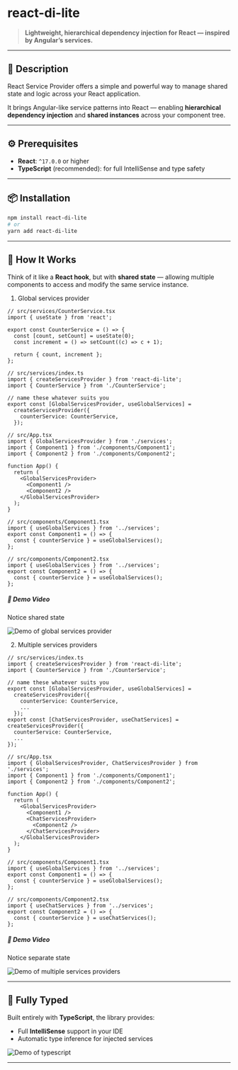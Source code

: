 # react-di-lite

> **Lightweight, hierarchical dependency injection for React — inspired by Angular’s services.**

---

## 📖 Description

React Service Provider offers a simple and powerful way to manage shared state and logic across your React application.

It brings Angular-like service patterns into React — enabling **hierarchical dependency injection** and **shared instances** across your component tree.

---

## ⚙️ Prerequisites

- **React**: `^17.0.0` or higher
- **TypeScript** (recommended): for full IntelliSense and type safety

---

## 📦 Installation

```bash
npm install react-di-lite
# or
yarn add react-di-lite
```

---

## 🧩 How It Works

Think of it like a **React hook**, but with **shared state** — allowing multiple components to access and modify the same service instance.

1. Global services provider

```tsx
// src/services/CounterService.tsx
import { useState } from 'react';

export const CounterService = () => {
  const [count, setCount] = useState(0);
  const increment = () => setCount((c) => c + 1);

  return { count, increment };
};

// src/services/index.ts
import { createServicesProvider } from 'react-di-lite';
import { CounterService } from './CounterService';

// name these whatever suits you
export const [GlobalServicesProvider, useGlobalServices] =
  createServicesProvider({
    counterService: CounterService,
  });

// src/App.tsx
import { GlobalServicesProvider } from './services';
import { Component1 } from './components/Component1';
import { Component2 } from './components/Component2';

function App() {
  return (
    <GlobalServicesProvider>
      <Component1 />
      <Component2 />
    </GlobalServicesProvider>
  );
}

// src/components/Component1.tsx
import { useGlobalServices } from '../services';
export const Component1 = () => {
  const { counterService } = useGlobalServices();
};

// src/components/Component2.tsx
import { useGlobalServices } from '../services';
export const Component2 = () => {
  const { counterService } = useGlobalServices();
};
```

##### 🎥 Demo Video

Notice shared state

![Demo of global services provider](https://github.com/zobla-kv/react-di-lite/blob/master/assets/demo-global.gif?raw=true)

2. Multiple services providers

```tsx
// src/services/index.ts
import { createServicesProvider } from 'react-di-lite';
import { CounterService } from './CounterService';

// name these whatever suits you
export const [GlobalServicesProvider, useGlobalServices] =
  createServicesProvider({
    counterService: CounterService,
    ...
  });
export const [ChatServicesProvider, useChatServices] = createServicesProvider({
  counterService: CounterService,
  ...
});

// src/App.tsx
import { GlobalServicesProvider, ChatServicesProvider } from './services';
import { Component1 } from './components/Component1';
import { Component2 } from './components/Component2';

function App() {
  return (
    <GlobalServicesProvider>
      <Component1 />
      <ChatServicesProvider>
        <Component2 />
      </ChatServicesProvider>
    </GlobalServicesProvider>
  );
}

// src/components/Component1.tsx
import { useGlobalServices } from '../services';
export const Component1 = () => {
  const { counterService } = useGlobalServices();
};

// src/components/Component2.tsx
import { useChatServices } from '../services';
export const Component2 = () => {
  const { counterService } = useChatServices();
};
```

##### 🎥 Demo Video

Notice separate state

![Demo of multiple services providers](https://github.com/zobla-kv/react-di-lite/blob/master/assets/demo-multiple.gif?raw=true)

---

## 💪 Fully Typed

Built entirely with **TypeScript**, the library provides:

- Full **IntelliSense** support in your IDE
- Automatic type inference for injected services

![Demo of typescript](https://github.com/zobla-kv/react-di-lite/blob/master/assets/demo-typescript.gif?raw=true)

---
